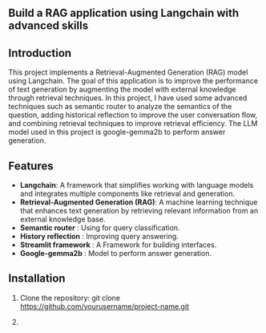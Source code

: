 ## Build a RAG application using Langchain with advanced skills

## Introduction

This project implements a Retrieval-Augmented Generation (RAG) model using Langchain. The goal of this application is to improve the performance of text generation by augmenting the model with external knowledge through retrieval techniques. In this project, I have used some advanced techniques such as semantic router to analyze the semantics of the question, adding historical reflection to improve the user conversation flow, and combining retrieval techniques to improve retrieval efficiency. The LLM model used in this project is google-gemma2b to perform answer generation.

## Features
- **Langchain**: A framework that simplifies working with language models and integrates multiple components like retrieval and generation.
- **Retrieval-Augmented Generation (RAG)**: A machine learning technique that enhances text generation by retrieving relevant information from an external knowledge base.
- **Semantic router** : Using for query classification.
- **History reflection** : Improving query answering.
- **Streamlit framework** : A Framework for building interfaces.
- **Google-gemma2b** : Model to perform answer generation.

## Installation

1. Clone the repository:
   git clone https://github.com/yourusername/project-name.git

2. 
